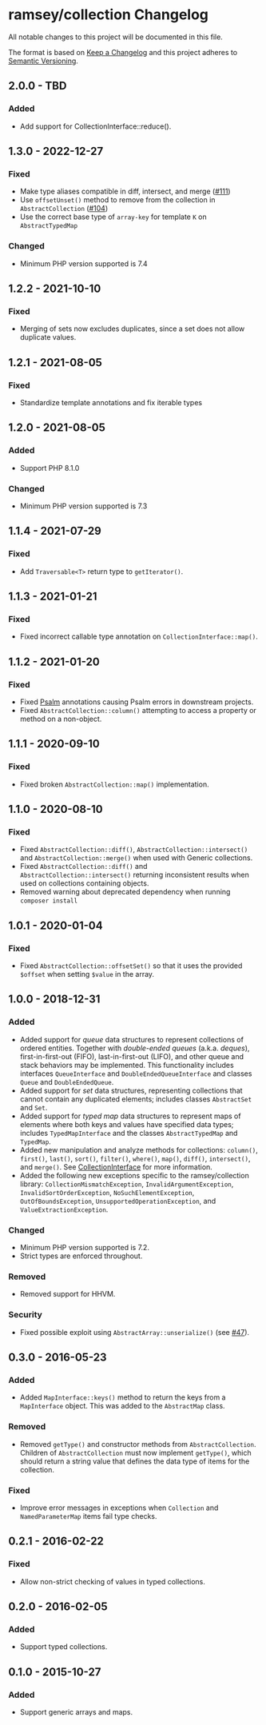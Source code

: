 # ramsey/collection Changelog

All notable changes to this project will be documented in this file.

The format is based on [Keep a Changelog](http://keepachangelog.com/en/1.0.0/)
and this project adheres to [Semantic Versioning](http://semver.org/spec/v2.0.0.html).

## 2.0.0 - TBD

### Added

* Add support for CollectionInterface::reduce().

## 1.3.0 - 2022-12-27

### Fixed

* Make type aliases compatible in diff, intersect, and merge ([#111](https://github.com/ramsey/collection/pull/111))
* Use `offsetUnset()` method to remove from the collection in `AbstractCollection` ([#104](https://github.com/ramsey/collection/pull/104))
* Use the correct base type of `array-key` for template `K` on `AbstractTypedMap`

### Changed

* Minimum PHP version supported is 7.4

## 1.2.2 - 2021-10-10

### Fixed

* Merging of sets now excludes duplicates, since a set does not allow duplicate
  values.

## 1.2.1 - 2021-08-05

### Fixed

* Standardize template annotations and fix iterable types

## 1.2.0 - 2021-08-05

### Added

* Support PHP 8.1.0

### Changed

* Minimum PHP version supported is 7.3

## 1.1.4 - 2021-07-29

### Fixed

* Add `Traversable<T>` return type to `getIterator()`.

## 1.1.3 - 2021-01-21

### Fixed

* Fixed incorrect callable type annotation on `CollectionInterface::map()`.

## 1.1.2 - 2021-01-20

### Fixed

* Fixed [Psalm](https://psalm.dev) annotations causing Psalm errors in
  downstream projects.
* Fixed `AbstractCollection::column()` attempting to access a property or method
  on a non-object.

## 1.1.1 - 2020-09-10

### Fixed

* Fixed broken `AbstractCollection::map()` implementation.

## 1.1.0 - 2020-08-10

### Fixed

* Fixed `AbstractCollection::diff()`, `AbstractCollection::intersect()` and
  `AbstractCollection::merge()` when used with Generic collections.
* Fixed `AbstractCollection::diff()` and `AbstractCollection::intersect()`
  returning inconsistent results when used on collections containing objects.
* Removed warning about deprecated dependency when running `composer install`

## 1.0.1 - 2020-01-04

### Fixed

* Fixed `AbstractCollection::offsetSet()` so that it uses the provided `$offset`
  when setting `$value` in the array.

## 1.0.0 - 2018-12-31

### Added

* Added support for *queue* data structures to represent collections of ordered
  entities. Together with *double-ended queues* (a.k.a. *deques*),
  first-in-first-out (FIFO), last-in-first-out (LIFO), and other queue and stack
  behaviors may be implemented. This functionality includes interfaces
  `QueueInterface` and `DoubleEndedQueueInterface` and classes `Queue` and
  `DoubleEndedQueue`.
* Added support for *set* data structures, representing collections that cannot
  contain any duplicated elements; includes classes `AbstractSet` and `Set`.
* Added support for *typed map* data structures to represent maps of elements
  where both keys and values have specified data types; includes
  `TypedMapInterface` and the classes `AbstractTypedMap` and `TypedMap`.
* Added new manipulation and analyze methods for collections: `column()`,
  `first()`, `last()`, `sort()`, `filter()`, `where()`, `map()`, `diff()`,
  `intersect()`, and `merge()`. See [CollectionInterface](https://github.com/ramsey/collection/blob/master/src/CollectionInterface.php)
  for more information.
* Added the following new exceptions specific to the ramsey/collection library:
  `CollectionMismatchException`, `InvalidArgumentException`,
  `InvalidSortOrderException`, `NoSuchElementException`, `OutOfBoundsException`,
  `UnsupportedOperationException`, and `ValueExtractionException`.

### Changed

* Minimum PHP version supported is 7.2.
* Strict types are enforced throughout.

### Removed

* Removed support for HHVM.

### Security

* Fixed possible exploit using `AbstractArray::unserialize()`
  (see [#47](https://github.com/ramsey/collection/issues/47)).

## 0.3.0 - 2016-05-23

### Added

* Added `MapInterface::keys()` method to return the keys from a `MapInterface`
  object. This was added to the `AbstractMap` class.

### Removed

* Removed `getType()` and constructor methods from `AbstractCollection`. Children
  of `AbstractCollection` must now implement `getType()`, which should return a
  string value that defines the data type of items for the collection.

### Fixed

* Improve error messages in exceptions when `Collection` and `NamedParameterMap`
  items fail type checks.

## 0.2.1 - 2016-02-22

### Fixed

* Allow non-strict checking of values in typed collections.

## 0.2.0 - 2016-02-05

### Added

* Support typed collections.

## 0.1.0 - 2015-10-27

### Added

* Support generic arrays and maps.
